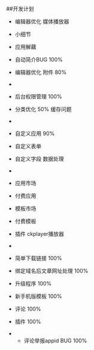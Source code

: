 ##开发计划

- 编辑器优化 媒体播放器
- 小细节
- 应用解藕

- 自动简介BUG 100%
- 编辑器优化 附件 80%
-
- 后台权限管理 100%
- 分类优化 50% 缓存问题

-
- 自定义应用 90%
- 自定义表单
- 自定义字段 数据处理
-
- 应用市场
- 付费应用
- 模板市场
- 付费模板
- 插件 ckplayer播放器
-

- 简单下载链接 100%
- 绑定域名后文章网址处理  100%
- 升级程序  100%
- 新手机版模板 100%
- 评论 100%
- 插件 100%
- - 评论举报appid BUG 100%
